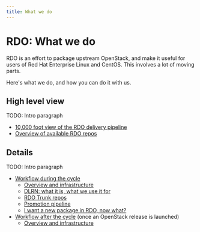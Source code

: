 ```yaml
---
title: What we do
---
```


# RDO: What we do

RDO is an effort to package upstream OpenStack, and make it useful for
users of Red Hat Enterprise Linux and CentOS. This involves a lot of
moving parts.

Here's what we do, and how you can do it with us.

## High level view

TODO: Intro paragraph

* [10,000 foot view of the RDO delivery pipeline](/what/pipeline)
* [Overview of available RDO repos](/what/repos)

## Details

TODO: Intro paragraph

* [Workflow during the cycle](/what/workflow)
    * [Overview and infrastructure](/what/workflow-overview)
    * [DLRN: what it is, what we use it for](/what/dlrn)
    * [RDO Trunk repos](/what/trunk-repos)
    * [Promotion pipeline](/what/promotion-pipeline)
    * [I want a new package in RDO, now what?](/what/new-package)
* [Workflow after the cycle](/what/release) (once an OpenStack release is launched)
    * [Overview and infrastructure](/what/release-overview)


